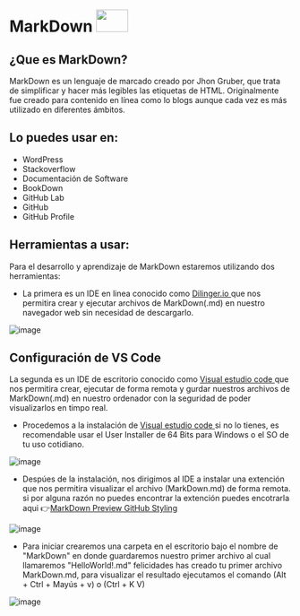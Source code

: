 # MarkDown <img style="width: 57px; height: 40px;" src="https://tse1.mm.bing.net/th?id=OIP.plSzXcrnJe39y9-UZqu1gwHaEj&amp;pid=Api&amp;P=0" id="yui_3_5_1_1_1683329984600_937">

 ## ¿Que es MarkDown?

MarkDown es un lenguaje  de  marcado creado por Jhon Gruber, que trata de simplificar  y hacer más legibles las etiquetas de HTML. Originalmente fue creado para contenido en línea como lo blogs aunque cada vez es más utilizado en diferentes ámbitos.

## Lo puedes usar en:
- WordPress 
- Stackoverflow 
- Documentación de Software
- BookDown 
- GitHub Lab 
- GitHub 
- GitHub Profile

## Herramientas a usar:

Para el desarrollo y aprendizaje de MarkDown estaremos utilizando dos herramientas:

- La primera es un IDE en linea conocido como <a href="https://dillinger.io/">Dilinger.io </a> que nos permitira crear y ejecutar archivos de MarkDown(.md) en nuestro navegador web sin necesidad de descargarlo.


![image](https://user-images.githubusercontent.com/118775234/236720114-3fa2e678-3e93-4737-a515-19602ccb25d3.png)

## Configuración de VS Code
La segunda es un IDE de escritorio conocido como <a href="https://code.visualstudio.com/Download"> Visual estudio code </a> que nos permitira crear, ejecutar de forma remota y gurdar nuestros archivos de MarkDown(.md) en nuestro ordenador con la seguridad de poder visualizarlos en timpo real.

- Procedemos a la instalación de <a href="https://code.visualstudio.com/Download"> Visual estudio code </a> si no lo tienes, es recomendable usar el User Installer de 64 Bits para Windows o el SO de tu uso cotidiano. 

![image](https://user-images.githubusercontent.com/118775234/236720711-48a815db-27db-4e3d-9379-d7b5911074fc.png)

- Despúes de la instalación, nos dirigimos al IDE a instalar una extención que nos permitira visualizar el archivo (MarkDown.md) de forma remota. si por alguna razón no puedes encontrar la extención puedes encotrarla aqui 👉<a href="https://marketplace.visualstudio.com/items?itemName=bierner.markdown-preview-github-styles">MarkDown Preview GitHub Styling </a>

 ![image](https://user-images.githubusercontent.com/118775234/236723225-b9930ade-4c2d-4010-9f7d-d2822a797e42.png)
 
 - Para iniciar crearemos una carpeta en el escritorio bajo el nombre de "MarkDown" en donde guardaremos nuestro primer archivo al cual llamaremos "HelloWorld!.md"
 felicidades has creado tu primer archivo MarkDown.md, para visualizar el resultado ejecutamos el comando  (Alt + Ctrl + Mayús + v) o (Ctrl + K V)
 
 ![image](https://user-images.githubusercontent.com/118775234/236724496-ca5d8827-0b23-4697-a6b0-ed9286910a80.png)
 
   

